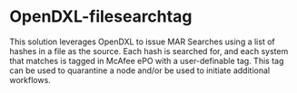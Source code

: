 # OpenDXL-filesearchtag

This solution leverages OpenDXL to issue MAR Searches using a list of hashes in a file as the source. Each hash is searched for, and each system that matches is tagged in McAfee ePO with a user-definable tag. This tag can be used to quarantine a node and/or be used to initiate additional workflows.
